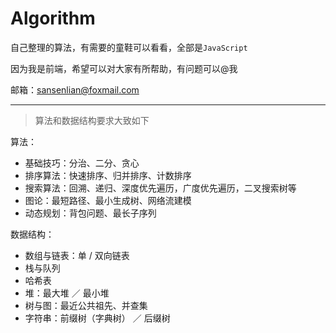 # Algorithm
自己整理的算法，有需要的童鞋可以看看，全部是`JavaScript`

因为我是前端，希望可以对大家有所帮助，有问题可以@我

邮箱：sansenlian@foxmail.com

---

> 算法和数据结构要求大致如下

算法：

- 基础技巧：分治、二分、贪心
- 排序算法：快速排序、归并排序、计数排序
- 搜索算法：回溯、递归、深度优先遍历，广度优先遍历，二叉搜索树等
- 图论：最短路径、最小生成树、网络流建模
- 动态规划：背包问题、最长子序列

数据结构：

- 数组与链表：单 / 双向链表
- 栈与队列
- 哈希表
- 堆：最大堆 ／ 最小堆
- 树与图：最近公共祖先、并查集
- 字符串：前缀树（字典树） ／ 后缀树
